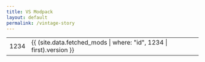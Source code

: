 ```yaml
---
title: VS Modpack
layout: default
permalink: /vintage-story
---
```


|      |                                                                      |
| ---- | -------------------------------------------------------------------- |
| 1234 | {{ (site.data.fetched_mods \| where: "id", 1234 \| first).version }} |

